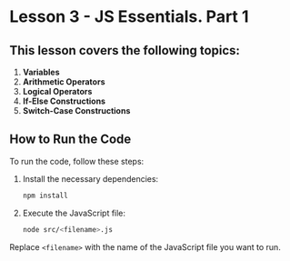 # Lesson 3 - JS Essentials. Part 1

## This lesson covers the following topics:

1. **Variables**
2. **Arithmetic Operators**
3. **Logical Operators**
4. **If-Else Constructions**
5. **Switch-Case Constructions**

## How to Run the Code

To run the code, follow these steps:

1. Install the necessary dependencies:
    ```sh
    npm install
    ```

2. Execute the JavaScript file:
    ```sh
    node src/<filename>.js
    ```

Replace `<filename>` with the name of the JavaScript file you want to run.